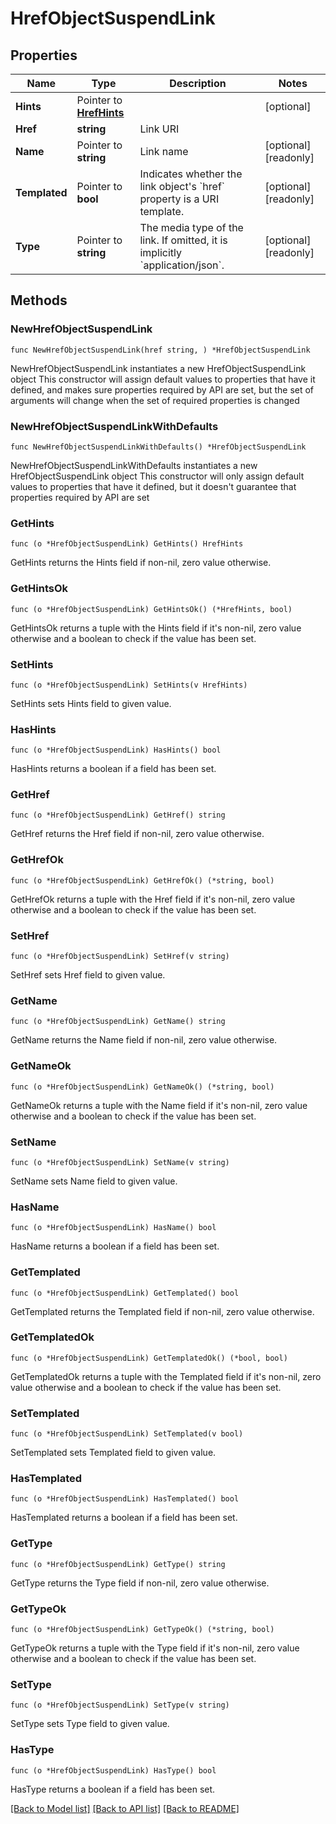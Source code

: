 # HrefObjectSuspendLink

## Properties

Name | Type | Description | Notes
------------ | ------------- | ------------- | -------------
**Hints** | Pointer to [**HrefHints**](HrefHints.md) |  | [optional] 
**Href** | **string** | Link URI | 
**Name** | Pointer to **string** | Link name | [optional] [readonly] 
**Templated** | Pointer to **bool** | Indicates whether the link object&#39;s &#x60;href&#x60; property is a URI template. | [optional] [readonly] 
**Type** | Pointer to **string** | The media type of the link. If omitted, it is implicitly &#x60;application/json&#x60;. | [optional] [readonly] 

## Methods

### NewHrefObjectSuspendLink

`func NewHrefObjectSuspendLink(href string, ) *HrefObjectSuspendLink`

NewHrefObjectSuspendLink instantiates a new HrefObjectSuspendLink object
This constructor will assign default values to properties that have it defined,
and makes sure properties required by API are set, but the set of arguments
will change when the set of required properties is changed

### NewHrefObjectSuspendLinkWithDefaults

`func NewHrefObjectSuspendLinkWithDefaults() *HrefObjectSuspendLink`

NewHrefObjectSuspendLinkWithDefaults instantiates a new HrefObjectSuspendLink object
This constructor will only assign default values to properties that have it defined,
but it doesn't guarantee that properties required by API are set

### GetHints

`func (o *HrefObjectSuspendLink) GetHints() HrefHints`

GetHints returns the Hints field if non-nil, zero value otherwise.

### GetHintsOk

`func (o *HrefObjectSuspendLink) GetHintsOk() (*HrefHints, bool)`

GetHintsOk returns a tuple with the Hints field if it's non-nil, zero value otherwise
and a boolean to check if the value has been set.

### SetHints

`func (o *HrefObjectSuspendLink) SetHints(v HrefHints)`

SetHints sets Hints field to given value.

### HasHints

`func (o *HrefObjectSuspendLink) HasHints() bool`

HasHints returns a boolean if a field has been set.

### GetHref

`func (o *HrefObjectSuspendLink) GetHref() string`

GetHref returns the Href field if non-nil, zero value otherwise.

### GetHrefOk

`func (o *HrefObjectSuspendLink) GetHrefOk() (*string, bool)`

GetHrefOk returns a tuple with the Href field if it's non-nil, zero value otherwise
and a boolean to check if the value has been set.

### SetHref

`func (o *HrefObjectSuspendLink) SetHref(v string)`

SetHref sets Href field to given value.


### GetName

`func (o *HrefObjectSuspendLink) GetName() string`

GetName returns the Name field if non-nil, zero value otherwise.

### GetNameOk

`func (o *HrefObjectSuspendLink) GetNameOk() (*string, bool)`

GetNameOk returns a tuple with the Name field if it's non-nil, zero value otherwise
and a boolean to check if the value has been set.

### SetName

`func (o *HrefObjectSuspendLink) SetName(v string)`

SetName sets Name field to given value.

### HasName

`func (o *HrefObjectSuspendLink) HasName() bool`

HasName returns a boolean if a field has been set.

### GetTemplated

`func (o *HrefObjectSuspendLink) GetTemplated() bool`

GetTemplated returns the Templated field if non-nil, zero value otherwise.

### GetTemplatedOk

`func (o *HrefObjectSuspendLink) GetTemplatedOk() (*bool, bool)`

GetTemplatedOk returns a tuple with the Templated field if it's non-nil, zero value otherwise
and a boolean to check if the value has been set.

### SetTemplated

`func (o *HrefObjectSuspendLink) SetTemplated(v bool)`

SetTemplated sets Templated field to given value.

### HasTemplated

`func (o *HrefObjectSuspendLink) HasTemplated() bool`

HasTemplated returns a boolean if a field has been set.

### GetType

`func (o *HrefObjectSuspendLink) GetType() string`

GetType returns the Type field if non-nil, zero value otherwise.

### GetTypeOk

`func (o *HrefObjectSuspendLink) GetTypeOk() (*string, bool)`

GetTypeOk returns a tuple with the Type field if it's non-nil, zero value otherwise
and a boolean to check if the value has been set.

### SetType

`func (o *HrefObjectSuspendLink) SetType(v string)`

SetType sets Type field to given value.

### HasType

`func (o *HrefObjectSuspendLink) HasType() bool`

HasType returns a boolean if a field has been set.


[[Back to Model list]](../README.md#documentation-for-models) [[Back to API list]](../README.md#documentation-for-api-endpoints) [[Back to README]](../README.md)


